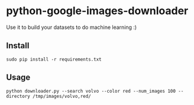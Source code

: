 # python-google-images-downloader
Use it to build your datasets to do machine learning :)

## Install

```
sudo pip install -r requirements.txt
```

## Usage

```
python downloader.py --search volvo --color red --num_images 100 --directory /tmp/images/volvo,red/
```
